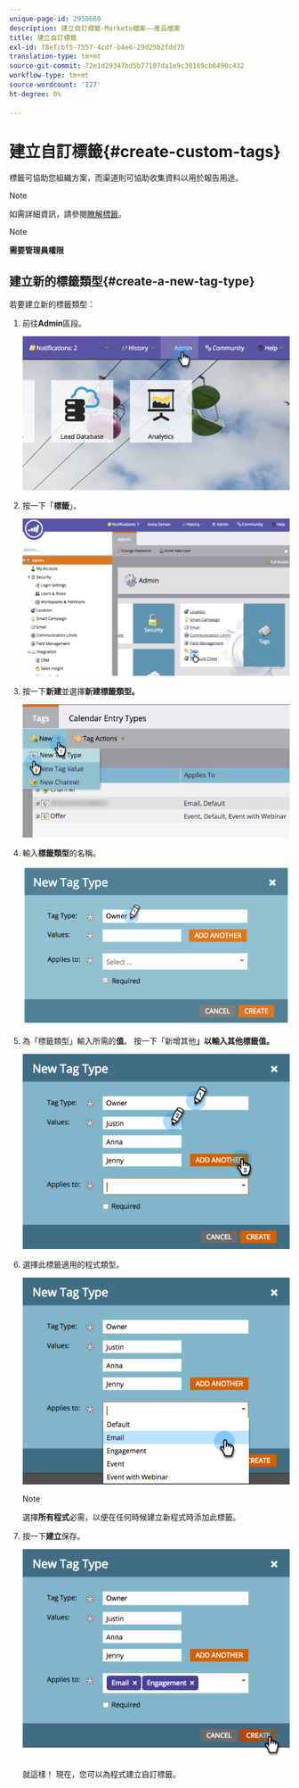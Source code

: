 ```yaml
---
unique-page-id: 2950660
description: 建立自訂標籤-Marketo檔案——產品檔案
title: 建立自訂標籤
exl-id: f8efcbf5-7557-4cdf-b4e6-29d25b2fdd75
translation-type: tm+mt
source-git-commit: 72e1d29347bd5b77107da1e9c30169cb6490c432
workflow-type: tm+mt
source-wordcount: '127'
ht-degree: 0%

---
```


# 建立自訂標籤{#create-custom-tags}

標籤可協助您組織方案，而渠道則可協助收集資料以用於報告用途。

>[!NOTE]
>
>如需詳細資訊，請參閱[瞭解標籤](/help/marketo/product-docs/core-marketo-concepts/programs/working-with-programs/understanding-tags.md)。

>[!NOTE]
>
>**需要管理員權限**

## 建立新的標籤類型{#create-a-new-tag-type}

若要建立新的標籤類型：

1. 前往&#x200B;**Admin**&#x200B;區段。

   ![](assets/image2015-4-23-14-3a37-3a48.png)

1. 按一下「**標籤**」。

   ![](assets/image2015-4-23-14-3a41-3a18.png)

1. 按一下&#x200B;**新建**&#x200B;並選擇&#x200B;**新建標籤類型。**

   ![](assets/image2015-4-23-14-3a42-3a45.png)

1. 輸入&#x200B;**標籤類型**&#x200B;的名稱。

   ![](assets/image2015-4-23-14-3a48-3a58.png)

1. 為「標籤類型」輸入所需的&#x200B;**值**。 按一下「新增其他&#x200B;**」以輸入其他標籤值。**

   ![](assets/image2015-4-22-11-3a30-3a30.png)

1. 選擇此標籤適用的程式類型。

   ![](assets/image2015-4-22-11-3a39-3a7.png)

   >[!NOTE]
   >
   >選擇&#x200B;**所有程式**&#x200B;必需，以便在任何時候建立新程式時添加此標籤。

1. 按一下&#x200B;**建立**&#x200B;保存。

   ![](assets/image2015-4-22-11-3a38-3a34.png)

   就這樣！ 現在，您可以為程式建立自訂標籤。
